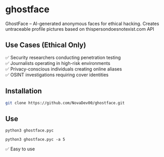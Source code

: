 # ghostface
GhostFace – AI-generated anonymous faces for ethical hacking. Creates untraceable profile pictures based on thispersondoesnotexist.com API


## Use Cases (Ethical Only)

✅ Security researchers conducting penetration testing  
✅ Journalists operating in high-risk environments  
✅ Privacy-conscious individuals creating online aliases  
✅ OSINT investigations requiring cover identities  

## Installation

```bash
git clone https://github.com/NovaDev00/ghostface.git
```
## Use
```
python3 ghostface.pyc
```
```
python3 ghostface.pyc -a 5
```



✅ Easy to use
